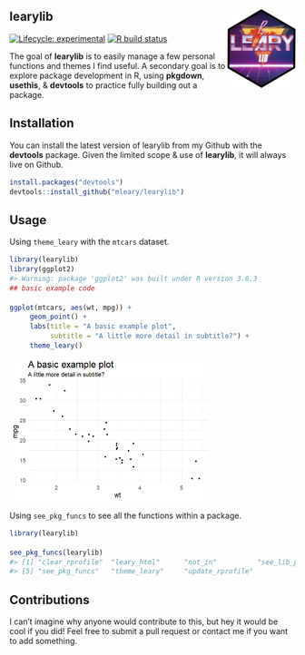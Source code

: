
<!-- README.md is generated from README.Rmd. Please edit that file -->

## learylib <img src="man/figures/logo.png" align="right" alt="" width="120" />

<!-- badges: start -->

[![Lifecycle:
experimental](https://img.shields.io/badge/lifecycle-experimental-orange.svg)](https://www.tidyverse.org/lifecycle/#experimental)
[![R build
status](https://github.com/mleary/learylib/workflows/R-CMD-check/badge.svg)](https://github.com/mleary/learylib/actions)
<!-- badges: end -->

The goal of **learylib** is to easily manage a few personal functions
and themes I find useful. A secondary goal is to explore package
development in R, using **pkgdown**, **usethis**, & **devtools** to
practice fully building out a package.

## Installation

You can install the latest version of learylib from my Github with the
**devtools** package. Given the limited scope & use of **learylib**, it
will always live on Github.

``` r
install.packages("devtools")
devtools::install_github("mleary/learylib")
```

## Usage

Using `theme_leary` with the `mtcars` dataset.

``` r
library(learylib)
library(ggplot2)
#> Warning: package 'ggplot2' was built under R version 3.6.3
## basic example code

ggplot(mtcars, aes(wt, mpg)) +
     geom_point() +
     labs(title = "A basic example plot",
          subtitle = "A little more detail in subtitle?") +
     theme_leary()
```

<img src="man/figures/README-example1-1.png" width="70%" />

Using `see_pkg_funcs` to see all the functions within a package.

``` r
library(learylib)

see_pkg_funcs(learylib)
#> [1] "clear_rprofile"  "leary_html"      "not_in"          "see_lib_paths"  
#> [5] "see_pkg_funcs"   "theme_leary"     "update_rprofile"
```

## Contributions

I can’t imagine why anyone would contribute to this, but hey it would be
cool if you did\! Feel free to submit a pull request or contact me if
you want to add something.
